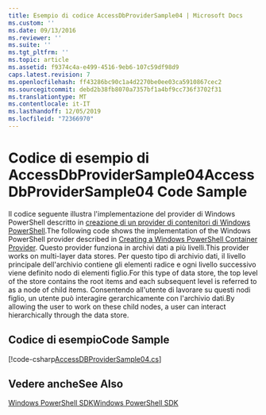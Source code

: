 ```yaml
---
title: Esempio di codice AccessDbProviderSample04 | Microsoft Docs
ms.custom: ''
ms.date: 09/13/2016
ms.reviewer: ''
ms.suite: ''
ms.tgt_pltfrm: ''
ms.topic: article
ms.assetid: f9374c4a-e499-4516-9eb6-107c59df98d9
caps.latest.revision: 7
ms.openlocfilehash: ff43286bc90c1a4d2270be0ee03ca5910867cec2
ms.sourcegitcommit: debd2b38fb8070a7357bf1a4bf9cc736f3702f31
ms.translationtype: MT
ms.contentlocale: it-IT
ms.lasthandoff: 12/05/2019
ms.locfileid: "72366970"
---
```

# <a name="accessdbprovidersample04-code-sample"></a><span data-ttu-id="ac213-102">Codice di esempio di AccessDbProviderSample04</span><span class="sxs-lookup"><span data-stu-id="ac213-102">AccessDbProviderSample04 Code Sample</span></span>

<span data-ttu-id="ac213-103">Il codice seguente illustra l'implementazione del provider di Windows PowerShell descritto in [creazione di un provider di contenitori di Windows PowerShell](./creating-a-windows-powershell-container-provider.md).</span><span class="sxs-lookup"><span data-stu-id="ac213-103">The following code shows the implementation of the Windows PowerShell provider described in [Creating a Windows PowerShell Container Provider](./creating-a-windows-powershell-container-provider.md).</span></span> <span data-ttu-id="ac213-104">Questo provider funziona in archivi dati a più livelli.</span><span class="sxs-lookup"><span data-stu-id="ac213-104">This provider works on multi-layer data stores.</span></span> <span data-ttu-id="ac213-105">Per questo tipo di archivio dati, il livello principale dell'archivio contiene gli elementi radice e ogni livello successivo viene definito nodo di elementi figlio.</span><span class="sxs-lookup"><span data-stu-id="ac213-105">For this type of data store, the top level of the store contains the root items and each subsequent level is referred to as a node of child items.</span></span> <span data-ttu-id="ac213-106">Consentendo all'utente di lavorare su questi nodi figlio, un utente può interagire gerarchicamente con l'archivio dati.</span><span class="sxs-lookup"><span data-stu-id="ac213-106">By allowing the user to work on these child nodes, a user can interact hierarchically through the data store.</span></span>

## <a name="code-sample"></a><span data-ttu-id="ac213-107">Codice di esempio</span><span class="sxs-lookup"><span data-stu-id="ac213-107">Code Sample</span></span>

[!code-csharp[AccessDBProviderSample04.cs](../../../../powershell-sdk-samples/SDK-2.0/csharp/AccessDBProviderSample04/AccessDBProviderSample04.cs#L11-L1635 "AccessDBProviderSample04.cs")]

## <a name="see-also"></a><span data-ttu-id="ac213-108">Vedere anche</span><span class="sxs-lookup"><span data-stu-id="ac213-108">See Also</span></span>

[<span data-ttu-id="ac213-109">Windows PowerShell SDK</span><span class="sxs-lookup"><span data-stu-id="ac213-109">Windows PowerShell SDK</span></span>](../windows-powershell-reference.md)
